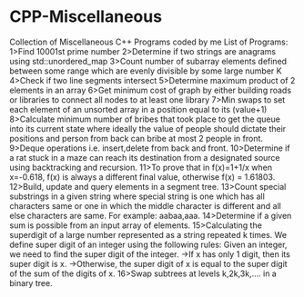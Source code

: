 # CPP-Miscellaneous
Collection of Miscellaneous C++ Programs coded by me
List of Programs:
1>Find 10001st prime number
2>Determine if two strings are anagrams using std::unordered_map
3>Count number of subarray elements defined between some range which are evenly divisible by some large number K 
4>Check if two line segments intersect
5>Determine maximum product of 2 elements in an array
6>Get minimum cost of graph by either building roads or libraries to connect all nodes to at least one library
7>Min swaps to set each element of an unsorted array in a position equal to its (value+1)
8>Calculate minimum number of bribes that took place to get the queue into its current state where ideally the value of people should dictate their positions and person from back can bribe at most 2 people in front.
9>Deque operations i.e. insert,delete from back and front.
10>Determine if a rat stuck in a maze can reach its destination from a designated source using backtracking and recursion.
11>To prove that in f(x)=1+1/x when x=-0.618, f(x) is always a different final value, otherwise f(x) = 1.61803.
12>Build, update and query elements in a segment tree.
13>Count special substrings in a given string where special string is one which has all characters same or one in which the middle character is different and all else characters are same. For example: aabaa,aaa.
14>Determine if a given sum is possible from an input array of elements.
15>Calculating the superdigit of a large number represented as a string repeated k times. 
    We define super digit of an integer  using the following rules:
    Given an integer, we need to find the super digit of the integer.
    ->If x has only 1 digit, then its super digit is x.
    ->Otherwise, the super digit of x is equal to the super digit of the sum of the digits of x.
16>Swap subtrees at levels k,2k,3k,.... in a binary tree.
